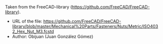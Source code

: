 Taken from the FreeCAD-library (https://github.com/FreeCAD/FreeCAD-library).

* URL of the file: https://github.com/FreeCAD/FreeCAD-library/blob/master/Mechanical%20Parts/Fasteners/Nuts/Metric/ISO4032_Hex_Nut_M3.fcstd
* Author: Obijuan (Juan González Gómez)